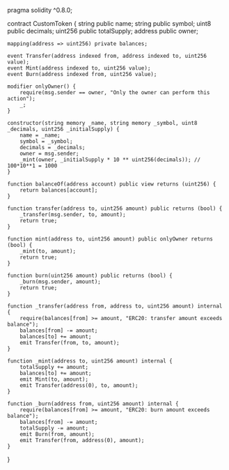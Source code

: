 pragma solidity ^0.8.0;

contract CustomToken {
    string public name;
    string public symbol;
    uint8 public decimals;
    uint256 public totalSupply;
    address public owner;

    mapping(address => uint256) private balances;

    event Transfer(address indexed from, address indexed to, uint256 value); 
    event Mint(address indexed to, uint256 value);
    event Burn(address indexed from, uint256 value);

    modifier onlyOwner() {
        require(msg.sender == owner, "Only the owner can perform this action");
        _;
    }

    constructor(string memory _name, string memory _symbol, uint8 _decimals, uint256 _initialSupply) {
        name = _name;
        symbol = _symbol;
        decimals = _decimals;
        owner = msg.sender;
        _mint(owner, _initialSupply * 10 ** uint256(decimals)); // 100*10**1 = 1000
    }

    function balanceOf(address account) public view returns (uint256) {
        return balances[account];
    }

    function transfer(address to, uint256 amount) public returns (bool) {
        _transfer(msg.sender, to, amount);
        return true;
    }

    function mint(address to, uint256 amount) public onlyOwner returns (bool) {
        _mint(to, amount);
        return true;
    }

    function burn(uint256 amount) public returns (bool) {
        _burn(msg.sender, amount);
        return true;
    }

    function _transfer(address from, address to, uint256 amount) internal {
        require(balances[from] >= amount, "ERC20: transfer amount exceeds balance");
        balances[from] -= amount;
        balances[to] += amount;
        emit Transfer(from, to, amount);
    }

    function _mint(address to, uint256 amount) internal {
        totalSupply += amount;
        balances[to] += amount;
        emit Mint(to, amount);
        emit Transfer(address(0), to, amount);
    }

    function _burn(address from, uint256 amount) internal {
        require(balances[from] >= amount, "ERC20: burn amount exceeds balance");
        balances[from] -= amount;
        totalSupply -= amount;
        emit Burn(from, amount);
        emit Transfer(from, address(0), amount);
    }

}
